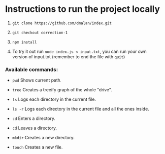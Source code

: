 # Instructions to run the project locally

1. ```git clone https://github.com/dmalan/index.git```

2. ```git checkout correction-1```

3. ```npm install```

4. To try it out run ```node index.js < input.txt```, you can run your own version of input.txt (remember to end the file with ```quit```)

### Available commands: 

  - ```pwd``` Shows current path.
  
  - ```tree``` Creates a treeify graph of the whole "drive".
  
  - ```ls``` Logs each directory in the current file.
  
  - ```ls -r``` Logs each directory in the current file and all the ones inside.
  
  - ```cd``` Enters a directory.
  
  - ```cd``` Leaves a directory.
  
  - ```mkdir``` Creates a new directory.
  
  - ```touch``` Creates a new file.
